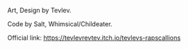 Art, Design by Tevlev.

Code by Salt, Whimsical/Childeater.

Official link: https://tevlevrevtev.itch.io/tevlevs-rapscallions
